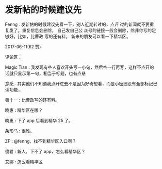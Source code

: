 # 发新帖的时候建议先

Fenng : 发新帖的时候建议先看一下，别人近期转过的，点评 过的新闻就不要重复发了。重复信息会删除。 自己发自己公 众号的链接一般会删除，除非你写的足够好，比如，比曹政 写的还有料。 新来的朋友可以看一下精华区。

2017-06-11(62 赞)

评论区：

Magic Tian : 我发现有些人喜欢开头写一小句，然后空一行再写，这样不点开的话就只显示第一句，相当于标题，也有点悬

念感…其实他们不知道我点开进去不是因为好奇想看，而是小密圈没有全部标记已读功能…

善十一 : 比曹政写的还有料。

晓惠 : 精华区在哪？

晓惠 : 下了 app 后看到精华 25 了。

条形马 : 很难。

ZF : @fenng，找不到精华区入口啊？

俊君 : 新人，下不了 app，怎么看精华区？

艾娜 : 怎么看精华区